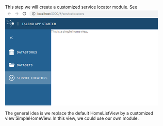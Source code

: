 This step we will create a customized service locator module.
See  
![customized-view.png](customized-view.png)

The general idea is we replace the default HomeListView by a customized view SimpleHomeView. In this view, we could use our own module.